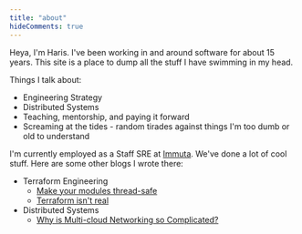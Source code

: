 ```yaml
---
title: "about"
hideComments: true
---
```


Heya, I'm Haris. I've been working in and around software for about 15 years. This site is a place to dump all the stuff I have swimming in my head.

Things I talk about:

* Engineering Strategy
* Distributed Systems
* Teaching, mentorship, and paying it forward
* Screaming at the tides - random tirades against things I'm too dumb or old to understand

I'm currently employed as a Staff SRE at [Immuta](https://immuta.com). We've done a lot of cool stuff. Here are some other blogs I wrote there:

* Terraform Engineering
  * [Make your modules thread-safe](https://medium.com/immuta-engineering/terraform-engineering-strategies-part-1-make-your-modules-thread-safe-1a7fdf1c2a2c)  
  * [Terraform isn't real](https://medium.com/immuta-engineering/terraform-isnt-real-cloud-provider-apis-ownership-and-lifecycle-blocks-a911dea1daba)
* Distributed Systems
  * [Why is Multi-cloud Networking so Complicated?](https://www.immuta.com/blog/multi-cloud-networking/)
